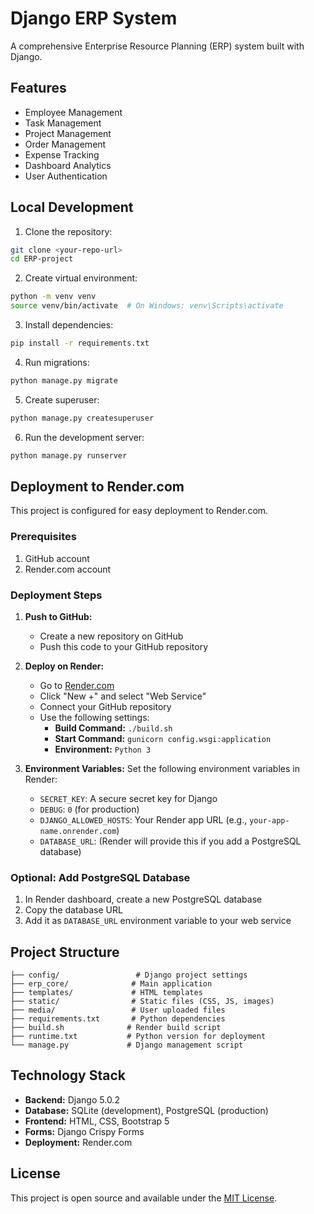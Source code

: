 # Django ERP System

A comprehensive Enterprise Resource Planning (ERP) system built with Django.

## Features

- Employee Management
- Task Management
- Project Management
- Order Management
- Expense Tracking
- Dashboard Analytics
- User Authentication

## Local Development

1. Clone the repository:
```bash
git clone <your-repo-url>
cd ERP-project
```

2. Create virtual environment:
```bash
python -m venv venv
source venv/bin/activate  # On Windows: venv\Scripts\activate
```

3. Install dependencies:
```bash
pip install -r requirements.txt
```

4. Run migrations:
```bash
python manage.py migrate
```

5. Create superuser:
```bash
python manage.py createsuperuser
```

6. Run the development server:
```bash
python manage.py runserver
```

## Deployment to Render.com

This project is configured for easy deployment to Render.com.

### Prerequisites

1. GitHub account
2. Render.com account

### Deployment Steps

1. **Push to GitHub:**
   - Create a new repository on GitHub
   - Push this code to your GitHub repository

2. **Deploy on Render:**
   - Go to [Render.com](https://render.com)
   - Click "New +" and select "Web Service"
   - Connect your GitHub repository
   - Use the following settings:
     - **Build Command:** `./build.sh`
     - **Start Command:** `gunicorn config.wsgi:application`
     - **Environment:** `Python 3`

3. **Environment Variables:**
   Set the following environment variables in Render:
   - `SECRET_KEY`: A secure secret key for Django
   - `DEBUG`: `0` (for production)
   - `DJANGO_ALLOWED_HOSTS`: Your Render app URL (e.g., `your-app-name.onrender.com`)
   - `DATABASE_URL`: (Render will provide this if you add a PostgreSQL database)

### Optional: Add PostgreSQL Database

1. In Render dashboard, create a new PostgreSQL database
2. Copy the database URL
3. Add it as `DATABASE_URL` environment variable to your web service

## Project Structure

```
├── config/                 # Django project settings
├── erp_core/              # Main application
├── templates/             # HTML templates
├── static/                # Static files (CSS, JS, images)
├── media/                 # User uploaded files
├── requirements.txt       # Python dependencies
├── build.sh              # Render build script
├── runtime.txt           # Python version for deployment
└── manage.py             # Django management script
```

## Technology Stack

- **Backend:** Django 5.0.2
- **Database:** SQLite (development), PostgreSQL (production)
- **Frontend:** HTML, CSS, Bootstrap 5
- **Forms:** Django Crispy Forms
- **Deployment:** Render.com

## License

This project is open source and available under the [MIT License](LICENSE).
